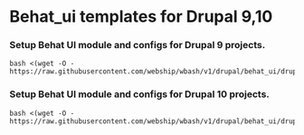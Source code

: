 # Behat_ui templates for Drupal 9,10

### Setup Behat UI module and configs for Drupal 9 projects.
```
bash <(wget -O - https://raw.githubusercontent.com/webship/wbash/v1/drupal/behat_ui/drupal9.sh)
```
### Setup Behat UI module and configs for Drupal 10 projects.
```
bash <(wget -O - https://raw.githubusercontent.com/webship/wbash/v1/drupal/behat_ui/drupal10.sh)
```